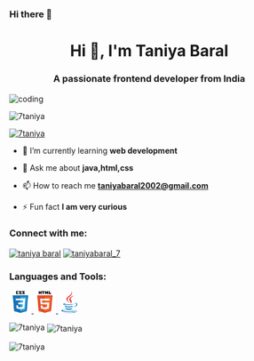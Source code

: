 ### Hi there 👋

<!--
**7taniya/7taniya** is a ✨ _special_ ✨ repository because its `README.md` (this file) appears on your GitHub profile.

Here are some ideas to get you started:

- 🔭 I’m currently working on ...
- 🌱 I’m currently learning ...
- 👯 I’m looking to collaborate on ...
- 🤔 I’m looking for help with ...
- 💬 Ask me about ...
- 📫 How to reach me: ...
- 😄 Pronouns: ...
- ⚡ Fun fact: ...
-->
<h1 align="center">Hi 👋, I'm Taniya Baral</h1>
<h3 align="center">A passionate frontend developer from India</h3>
<img align="center"alt="coding"width="400"src="https://th.bing.com/th/id/R.d4b0936f300957f9e96b6dcb40041c28?rik=TMF69je6zBrb4w&riu=http%3a%2f%2fwww.cartoonbucket.com%2fwp-content%2fuploads%2f2015%2f07%2fAnime-Typing-In-Computer.gif&ehk=%2fuUhMW1M7LTRIvXg8OWTKCR1n9IoWkNK1igokCXhBkE%3d&risl=&pid=ImgRaw&r=0">

<p align="left"> <img src="https://komarev.com/ghpvc/?username=7taniya&label=Profile%20views&color=0e75b6&style=flat" alt="7taniya" /> </p>

<p align="left"> <a href="https://github.com/ryo-ma/github-profile-trophy"><img src="https://github-profile-trophy.vercel.app/?username=7taniya" alt="7taniya" /></a> </p>

- 🌱 I’m currently learning **web development**

- 💬 Ask me about **java,html,css**

- 📫 How to reach me **taniyabaral2002@gmail.com**

- ⚡ Fun fact **I am very curious**

<h3 align="left">Connect with me:</h3>
<p align="left">
<a href="https://linkedin.com/in/taniya baral" target="blank"><img align="center" src="https://raw.githubusercontent.com/rahuldkjain/github-profile-readme-generator/master/src/images/icons/Social/linked-in-alt.svg" alt="taniya baral" height="30" width="40" /></a>
<a href="https://instagram.com/taniyabaral_7" target="blank"><img align="center" src="https://raw.githubusercontent.com/rahuldkjain/github-profile-readme-generator/master/src/images/icons/Social/instagram.svg" alt="taniyabaral_7" height="30" width="40" /></a>
</p>

<h3 align="left">Languages and Tools:</h3>
<p align="left"> <a href="https://www.w3schools.com/css/" target="_blank" rel="noreferrer"> <img src="https://raw.githubusercontent.com/devicons/devicon/master/icons/css3/css3-original-wordmark.svg" alt="css3" width="40" height="40"/> </a> <a href="https://www.w3.org/html/" target="_blank" rel="noreferrer"> <img src="https://raw.githubusercontent.com/devicons/devicon/master/icons/html5/html5-original-wordmark.svg" alt="html5" width="40" height="40"/> </a> <a href="https://www.java.com" target="_blank" rel="noreferrer"> <img src="https://raw.githubusercontent.com/devicons/devicon/master/icons/java/java-original.svg" alt="java" width="40" height="40"/> </a> </p>

<p><img align="left" src="https://github-readme-stats.vercel.app/api/top-langs?username=7taniya&show_icons=true&locale=en&layout=compact" alt="7taniya" /></p>

<p>&nbsp;<img align="center" src="https://github-readme-stats.vercel.app/api?username=7taniya&show_icons=true&locale=en" alt="7taniya" /></p>

<p><img align="center" src="https://github-readme-streak-stats.herokuapp.com/?user=7taniya&" alt="7taniya" /></p>
